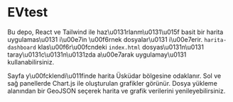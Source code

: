# EVtest

Bu depo, React ve Tailwind ile haz\u0131rlanm\u0131\u015f basit bir harita uygulamas\u0131 i\u00e7in \u00f6rnek dosyalar\u0131 i\u00e7erir. `harita-dashboard` klas\u00f6r\u00fcndeki `index.html` dosyas\u0131n\u0131 taray\u0131c\u0131n\u0131zda a\u00e7arak uygulamay\u0131 kullanabilirsiniz.

Sayfa y\u00fcklendi\u011finde harita Üsküdar bölgesine odaklanır. Sol ve sağ panellerde Chart.js ile oluşturulan grafikler görünür. Dosya yükleme alanından bir GeoJSON seçerek harita ve grafik verilerini yenileyebilirsiniz.
